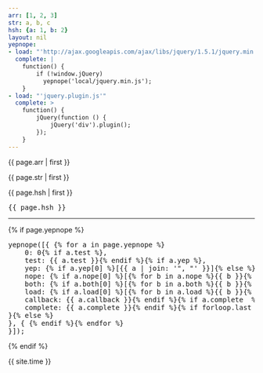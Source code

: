 ```yaml
---
arr: [1, 2, 3]
str: a, b, c
hsh: {a: 1, b: 2}
layout: nil
yepnope:
- load: "'http://ajax.googleapis.com/ajax/libs/jquery/1.5.1/jquery.min.js'"
  complete: |
    function() {
        if (!window.jQuery)
          yepnope('local/jquery.min.js');
    }
- load: "'jquery.plugin.js'"
  complete: >
    function() {
        jQuery(function () {
            jQuery('div').plugin();
        });
    }
---
```


{{ page.arr | first }}

{{ page.str | first }}

{{ page.hsh | first }}

<pre>{{ page.hsh }}</pre>

<hr>

{% if page.yepnope %}
<pre>
yepnope([{ {% for a in page.yepnope %}
    0: 0{% if a.test %},
    test: {{ a.test }}{% endif %}{% if a.yep %},
    yep: {% if a.yep[0] %}[{{ a | join: '", "' }}]{% else %}"{{ a.yep }}"{% endif %}{% endif %}{% if a.nope %},
    nope: {% if a.nope[0] %}[{% for b in a.nope %}{{ b }}{% unless b.last %},{% endunless %}{% endfor %}]{% else %}"{{ a.nope }}"{% endif %}{% endif %}{% if a.both  %},
    both: {% if a.both[0] %}[{% for b in a.both %}{{ b }}{% unless b.last %},{% endunless %}{% endfor %}]{% else %}"{{ a.both }}"{% endif %}{% endif %}{% if a.load  %},
    load: {% if a.load[0] %}[{% for b in a.load %}{{ b }}{% unless b.last %},{% endunless %}{% endfor %}]{% else %}"{{ a.load }}"{% endif %}{% endif %}{% if a.callback  %},
    callback: {{ a.callback }}{% endif %}{% if a.complete  %},
    complete: {{ a.complete }}{% endif %}{% if forloop.last %}
}{% else %}
}, { {% endif %}{% endfor %}
}]);
</pre>
{% endif %}

{{ site.time }}